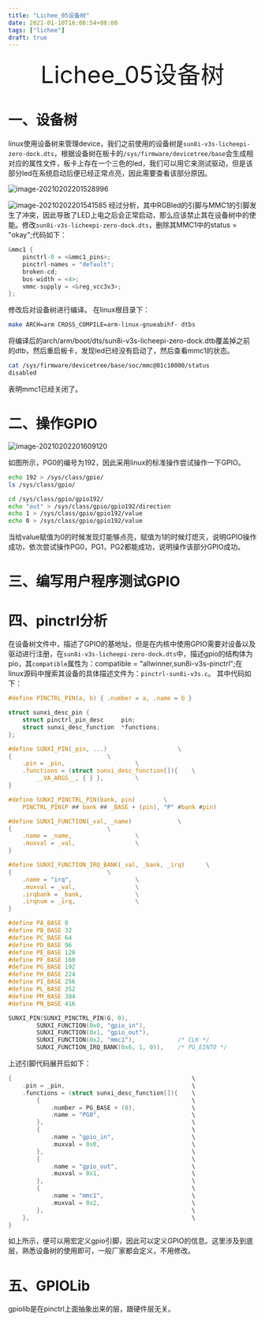```yaml
---
title: "Lichee_05设备树"
date: 2021-01-10T16:08:54+08:00
tags: ["lichee"]
draft: true
---
```


<div align="center" style= 'font-size: 48px;'>
    Lichee_05设备树
</div>

# 一、设备树

linux使用设备树来管理device，我们之前使用的设备树是```sun8i-v3s-licheepi-zero-dock.dts```，根据设备树在板卡的```/sys/firmware/devicetree/base```会生成相对应的属性文件，板卡上存在一个三色的led，我们可以用它来测试驱动，但是该部分led在系统启动后便已经正常点亮，因此需要查看该部分原因。

![image-20210202201528996](../images/image-20210202201528996.png)

![image-20210202201541585](../images/image-20210202201541585.png)
经过分析，其中RGBled的引脚与MMC1的引脚发生了冲突，因此导致了LED上电之后会正常启动，那么应该禁止其在设备树中的使能。修改```sun8i-v3s-licheepi-zero-dock.dts```，删除其MMC1中的status = "okay";代码如下：

```c
&mmc1 {
	pinctrl-0 = <&mmc1_pins>;
	pinctrl-names = "default";
	broken-cd;
	bus-width = <4>;
	vmmc-supply = <&reg_vcc3v3>;
};

```

修改后对设备树进行编译。
在linux根目录下：
```bash
make ARCH=arm CROSS_COMPILE=arm-linux-gnueabihf- dtbs
```

将编译后的arch/arm/boot/dts/sun8i-v3s-licheepi-zero-dock.dtb覆盖掉之前的dtb，然后重启板卡，发现led已经没有启动了，然后查看mmc1的状态。
```bash
cat /sys/firmware/devicetree/base/soc/mmc@01c10000/status 
disabled
```
表明mmc1已经关闭了。

# 二、操作GPIO
![image-20210202201609120](../images/image-20210202201609120.png)

如图所示，PG0的编号为192，因此采用linux的标准操作尝试操作一下GPIO。

```bash
echo 192 > /sys/class/gpio/
ls /sys/class/gpio/

cd /sys/class/gpio/gpio192/
echo "out" > /sys/class/gpio/gpio192/direction
echo 1 > /sys/class/gpio/gpio192/value 
echo 0 > /sys/class/gpio/gpio192/value 
```
当给value赋值为0的时候发现灯能够点亮，赋值为1的时候灯熄灭，说明GPIO操作成功，依次尝试操作PG0，PG1，PG2都能成功，说明操作该部分GPIO成功。

# 三、编写用户程序测试GPIO

# 四、pinctrl分析
在设备树文件中，描述了GPIO的基地址，但是在内核中使用GPIO需要对设备以及驱动进行注册，在```sun8i-v3s-licheepi-zero-dock.dts```中，描述gpio的结构体为pio，其```compatible```属性为：compatible = "allwinner,sun8i-v3s-pinctrl";在linux源码中搜索其设备的具体描述文件为：```pinctrl-sun8i-v3s.c```。
其中代码如下：
```c
#define PINCTRL_PIN(a, b) { .number = a, .name = b }

struct sunxi_desc_pin {
	struct pinctrl_pin_desc		pin;
	struct sunxi_desc_function	*functions;
};

#define SUNXI_PIN(_pin, ...)					\
{							\
	.pin = _pin,					\
	.functions = (struct sunxi_desc_function[]){	\
		__VA_ARGS__, { } },			\
}

#define SUNXI_PINCTRL_PIN(bank, pin)		\
	PINCTRL_PIN(P ## bank ## _BASE + (pin), "P" #bank #pin)

#define SUNXI_FUNCTION(_val, _name)				\
{							\
	.name = _name,					\
	.muxval = _val,					\
}	

#define SUNXI_FUNCTION_IRQ_BANK(_val, _bank, _irq)		\
{							\
	.name = "irq",					\
	.muxval = _val,					\
	.irqbank = _bank,				\
	.irqnum = _irq,					\
}

#define PA_BASE	0
#define PB_BASE	32
#define PC_BASE	64
#define PD_BASE	96
#define PE_BASE	128
#define PF_BASE	160
#define PG_BASE	192
#define PH_BASE	224
#define PI_BASE	256
#define PL_BASE	352
#define PM_BASE	384
#define PN_BASE	416

SUNXI_PIN(SUNXI_PINCTRL_PIN(G, 0),
		SUNXI_FUNCTION(0x0, "gpio_in"),
		SUNXI_FUNCTION(0x1, "gpio_out"),
		SUNXI_FUNCTION(0x2, "mmc1"),			/* CLK */
		SUNXI_FUNCTION_IRQ_BANK(0x6, 1, 0)),	/* PG_EINT0 */

```
上述引脚代码展开后如下：
```c
{													\
	.pin = _pin,									\
	.functions = (struct sunxi_desc_function[]){	\
		{											\
			.number = PG_BASE + (0),				\
			.name = "PG0",							\
		},											\
		{											\
			.name = "gpio_in",						\
			.muxval = 0x0,							\
		},											\
		{											\
			.name = "gpio_out",						\
			.muxval = 0x1,							\
		},											\
		{											\
			.name = "mmc1",							\
			.muxval = 0x2,							\
		},											\
	},												\
}
```
如上所示，便可以用宏定义gpio引脚，因此可以定义GPIO的信息。这里涉及到底层，熟悉设备树的使用即可，一般厂家都会定义，不用修改。


# 五、GPIOLib
gpiolib是在pinctrl上面抽象出来的层，跟硬件层无关。

<script src="../js/mermaid.min.js"></script>